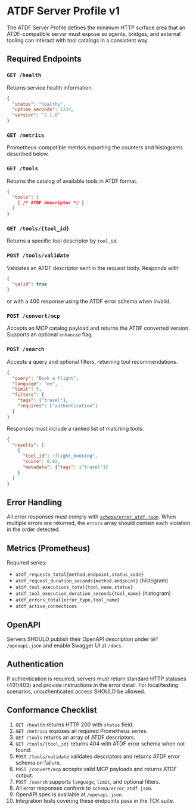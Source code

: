 ﻿# ATDF Server Profile v1

The ATDF Server Profile defines the minimum HTTP surface area that an ATDF-compatible server must expose so agents, bridges, and external tooling can interact with tool catalogs in a consistent way.

## Required Endpoints

### `GET /health`
Returns service health information.

```json
{
  "status": "healthy",
  "uptime_seconds": 1234,
  "version": "2.1.0"
}
```

### `GET /metrics`
Prometheus-compatible metrics exporting the counters and histograms described below.

### `GET /tools`
Returns the catalog of available tools in ATDF format.

```json
{
  "tools": [
    { /* ATDF descriptor */ }
  ]
}
```

### `GET /tools/{tool_id}`
Returns a specific tool descriptor by `tool_id`.

### `POST /tools/validate`
Validates an ATDF descriptor sent in the request body. Responds with:

```json
{
  "valid": true
}
```

or with a 400 response using the ATDF error schema when invalid.

### `POST /convert/mcp`
Accepts an MCP catalog payload and returns the ATDF converted version. Supports an optional `enhanced` flag.

### `POST /search`
Accepts a query and optional filters, returning tool recommendations.

```json
{
  "query": "Book a flight",
  "language": "en",
  "limit": 5,
  "filters": {
    "tags": ["travel"],
    "requires": ["authentication"]
  }
}
```

Responses must include a ranked list of matching tools:

```json
{
  "results": [
    {
      "tool_id": "flight_booking",
      "score": 0.92,
      "metadata": {"tags": ["travel"]}
    }
  ]
}
```

## Error Handling
All error responses must comply with [`schema/error_atdf.json`](schema/error_atdf.json). When multiple errors are returned, the `errors` array should contain each violation in the order detected.

## Metrics (Prometheus)

Required series:

- `atdf_requests_total{method,endpoint,status_code}`
- `atdf_request_duration_seconds{method,endpoint}` (histogram)
- `atdf_tool_executions_total{tool_name,status}`
- `atdf_tool_execution_duration_seconds{tool_name}` (histogram)
- `atdf_errors_total{error_type,tool_name}`
- `atdf_active_connections`

## OpenAPI
Servers SHOULD publish their OpenAPI description under `GET /openapi.json` and enable Swagger UI at `/docs`.

## Authentication
If authentication is required, servers must return standard HTTP statuses (401/403) and provide instructions in the error detail. For local/testing scenarios, unauthenticated access SHOULD be allowed.

## Conformance Checklist

1. `GET /health` returns HTTP 200 with `status` field.
2. `GET /metrics` exposes all required Prometheus series.
3. `GET /tools` returns an array of ATDF descriptors.
4. `GET /tools/{tool_id}` returns 404 with ATDF error schema when not found.
5. `POST /tools/validate` validates descriptors and returns ATDF error schema on failure.
6. `POST /convert/mcp` accepts valid MCP payloads and returns ATDF output.
7. `POST /search` supports `language`, `limit`, and optional filters.
8. All error responses conform to `schema/error_atdf.json`.
9. OpenAPI spec is available at `/openapi.json`.
10. Integration tests covering these endpoints pass in the TCK suite.
